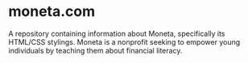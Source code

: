 # moneta.com
A repository containing information about Moneta, specifically its HTML/CSS stylings. Moneta is a nonprofit seeking to empower young individuals by teaching them about financial literacy.  
 
 

 
